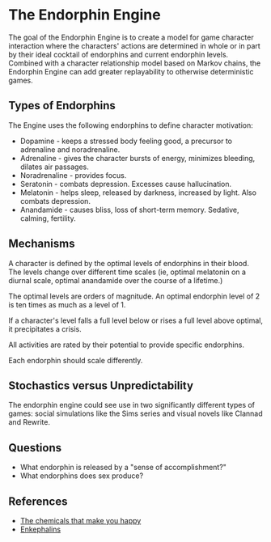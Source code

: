 # The Endorphin Engine

The goal of the Endorphin Engine is to create a model for game character interaction where the characters' actions are determined in whole or in part by their ideal cocktail of endorphins and current endorphin levels. Combined with a character relationship model based on Markov chains, the Endorphin Engine can add greater replayability to otherwise deterministic games.

## Types of Endorphins

The Engine uses the following endorphins to define character motivation:

* Dopamine - keeps a stressed body feeling good, a precursor to adrenaline and noradrenaline.
* Adrenaline - gives the character bursts of energy, minimizes bleeding, dilates air passages.
* Noradrenaline - provides focus.
* Seratonin - combats depression. Excesses cause hallucination.
* Melatonin - helps sleep, released by darkness, increased by light. Also combats depression.
* Anandamide - causes bliss, loss of short-term memory. Sedative, calming, fertility.

## Mechanisms

A character is defined by the optimal levels of endorphins in their blood. The levels change over different time scales (ie, optimal melatonin on a diurnal scale, optimal anandamide over the course of a lifetime.)

The optimal levels are orders of magnitude. An optimal endorphin level of 2 is ten times as much as a level of 1.

If a character's level falls a full level below or rises a full level above optimal, it precipitates a crisis.

All activities are rated by their potential to provide specific endorphins.

Each endorphin should scale differently.

## Stochastics versus Unpredictability

The endorphin engine could see use in two significantly different types of games: social simulations like the Sims series and visual novels like Clannad and Rewrite.

## Questions

* What endorphin is released by a "sense of accomplishment?"
* What endorphins does sex produce?

## References

* [The chemicals that make you happy](http://io9.gizmodo.com/5818371/the-chemicals-that-make-you-happy--no--not-those)
* [Enkephalins](https://en.wikipedia.org/wiki/Enkephalin)
